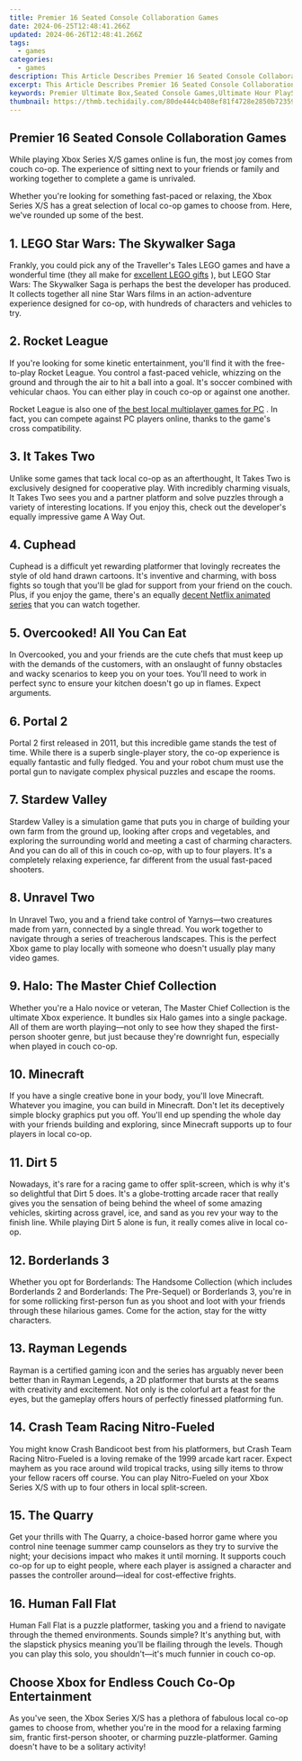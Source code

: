 ```yaml
---
title: Premier 16 Seated Console Collaboration Games
date: 2024-06-25T12:48:41.266Z
updated: 2024-06-26T12:48:41.266Z
tags:
  - games
categories:
  - games
description: This Article Describes Premier 16 Seated Console Collaboration Games
excerpt: This Article Describes Premier 16 Seated Console Collaboration Games
keywords: Premier Ultimate Box,Seated Console Games,Ultimate Hour PlayStation 4,Collaboration Console Games,Sony PlayStation 4 Multiplayer Games,PS4 Party Games,Cooperative Game Selections PS4
thumbnail: https://thmb.techidaily.com/80de444cb408ef81f4728e2850b723591d8016d7f4cd61445fe263111407c51f.jpg
---
```


## Premier 16 Seated Console Collaboration Games

 While playing Xbox Series X/S games online is fun, the most joy comes from couch co-op. The experience of sitting next to your friends or family and working together to complete a game is unrivaled.

 Whether you're looking for something fast-paced or relaxing, the Xbox Series X/S has a great selection of local co-op games to choose from. Here, we've rounded up some of the best.

## 1. LEGO Star Wars: The Skywalker Saga

 Frankly, you could pick any of the Traveller's Tales LEGO games and have a wonderful time (they all make for [excellent LEGO gifts](https://www.makeuseof.com/tag/best-lego-gifts/) ), but LEGO Star Wars: The Skywalker Saga is perhaps the best the developer has produced. It collects together all nine Star Wars films in an action-adventure experience designed for co-op, with hundreds of characters and vehicles to try.

## 2. Rocket League

 If you're looking for some kinetic entertainment, you'll find it with the free-to-play Rocket League. You control a fast-paced vehicle, whizzing on the ground and through the air to hit a ball into a goal. It's soccer combined with vehicular chaos. You can either play in couch co-op or against one another.

 Rocket League is also one of [the best local multiplayer games for PC](https://www.makeuseof.com/tag/7-best-couch-co-op-games-pc/) . In fact, you can compete against PC players online, thanks to the game's cross compatibility.

## 3. It Takes Two

 Unlike some games that tack local co-op as an afterthought, It Takes Two is exclusively designed for cooperative play. With incredibly charming visuals, It Takes Two sees you and a partner platform and solve puzzles through a variety of interesting locations. If you enjoy this, check out the developer's equally impressive game A Way Out.

## 4. Cuphead

 Cuphead is a difficult yet rewarding platformer that lovingly recreates the style of old hand drawn cartoons. It's inventive and charming, with boss fights so tough that you'll be glad for support from your friend on the couch. Plus, if you enjoy the game, there's an equally [decent Netflix animated series](https://www.makeuseof.com/tag/animated-shows-adults-netflix/) that you can watch together.

## 5. Overcooked! All You Can Eat

 In Overcooked, you and your friends are the cute chefs that must keep up with the demands of the customers, with an onslaught of funny obstacles and wacky scenarios to keep you on your toes. You'll need to work in perfect sync to ensure your kitchen doesn't go up in flames. Expect arguments.

## 6. Portal 2

 Portal 2 first released in 2011, but this incredible game stands the test of time. While there is a superb single-player story, the co-op experience is equally fantastic and fully fledged. You and your robot chum must use the portal gun to navigate complex physical puzzles and escape the rooms.

## 7. Stardew Valley

 Stardew Valley is a simulation game that puts you in charge of building your own farm from the ground up, looking after crops and vegetables, and exploring the surrounding world and meeting a cast of charming characters. And you can do all of this in couch co-op, with up to four players. It's a completely relaxing experience, far different from the usual fast-paced shooters.

## 8. Unravel Two

 In Unravel Two, you and a friend take control of Yarnys—two creatures made from yarn, connected by a single thread. You work together to navigate through a series of treacherous landscapes. This is the perfect Xbox game to play locally with someone who doesn't usually play many video games.

## 9. Halo: The Master Chief Collection

 Whether you're a Halo novice or veteran, The Master Chief Collection is the ultimate Xbox experience. It bundles six Halo games into a single package. All of them are worth playing—not only to see how they shaped the first-person shooter genre, but just because they're downright fun, especially when played in couch co-op.

## 10. Minecraft

 If you have a single creative bone in your body, you'll love Minecraft. Whatever you imagine, you can build in Minecraft. Don't let its deceptively simple blocky graphics put you off. You'll end up spending the whole day with your friends building and exploring, since Minecraft supports up to four players in local co-op.

## 11. Dirt 5

 Nowadays, it's rare for a racing game to offer split-screen, which is why it's so delightful that Dirt 5 does. It's a globe-trotting arcade racer that really gives you the sensation of being behind the wheel of some amazing vehicles, skirting across gravel, ice, and sand as you rev your way to the finish line. While playing Dirt 5 alone is fun, it really comes alive in local co-op.

## 12. Borderlands 3

 Whether you opt for Borderlands: The Handsome Collection (which includes Borderlands 2 and Borderlands: The Pre-Sequel) or Borderlands 3, you're in for some rollicking first-person fun as you shoot and loot with your friends through these hilarious games. Come for the action, stay for the witty characters.

## 13. Rayman Legends

 Rayman is a certified gaming icon and the series has arguably never been better than in Rayman Legends, a 2D platformer that bursts at the seams with creativity and excitement. Not only is the colorful art a feast for the eyes, but the gameplay offers hours of perfectly finessed platforming fun.

## 14. Crash Team Racing Nitro-Fueled

 You might know Crash Bandicoot best from his platformers, but Crash Team Racing Nitro-Fueled is a loving remake of the 1999 arcade kart racer. Expect mayhem as you race around wild tropical tracks, using silly items to throw your fellow racers off course. You can play Nitro-Fueled on your Xbox Series X/S with up to four others in local split-screen.

## 15. The Quarry

 Get your thrills with The Quarry, a choice-based horror game where you control nine teenage summer camp counselors as they try to survive the night; your decisions impact who makes it until morning. It supports couch co-op for up to eight people, where each player is assigned a character and passes the controller around—ideal for cost-effective frights.

## 16. Human Fall Flat

 Human Fall Flat is a puzzle platformer, tasking you and a friend to navigate through the themed environments. Sounds simple? It's anything but, with the slapstick physics meaning you'll be flailing through the levels. Though you can play this solo, you shouldn't—it's much funnier in couch co-op.

## Choose Xbox for Endless Couch Co-Op Entertainment

 As you've seen, the Xbox Series X/S has a plethora of fabulous local co-op games to choose from, whether you're in the mood for a relaxing farming sim, frantic first-person shooter, or charming puzzle-platformer. Gaming doesn't have to be a solitary activity!


<ins class="adsbygoogle"
     style="display:block"
     data-ad-format="autorelaxed"
     data-ad-client="ca-pub-7571918770474297"
     data-ad-slot="1223367746"></ins>



<ins class="adsbygoogle"
     style="display:block"
     data-ad-client="ca-pub-7571918770474297"
     data-ad-slot="8358498916"
     data-ad-format="auto"
     data-full-width-responsive="true"></ins>


